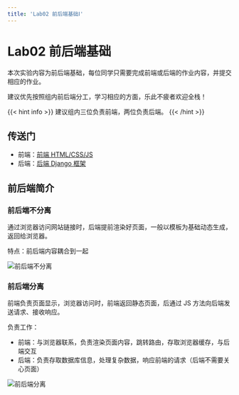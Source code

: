 ```yaml
---
title: 'Lab02 前后端基础Ⅰ'
---
```


# Lab02 前后端基础

本次实验内容为前后端基础，每位同学只需要完成前端或后端的作业内容，并提交相应的作业。

建议优先按照组内前后端分工，学习相应的方面，乐此不疲者欢迎全栈！

{{< hint info >}}
建议组内三位负责前端，两位负责后端。
{{< /hint >}}

## 传送门

- 前端：[前端 HTML/CSS/JS](/SE-Labs/docs/labs/lab02/frontend_index/)
- 后端：[后端 Django 框架](/SE-Labs/docs/labs/lab02/backend_index/)

## 前后端简介

### 前后端不分离

通过浏览器访问网站链接时，后端提前渲染好页面，一般以模板为基础动态生成，返回给浏览器。

特点：前后端内容耦合到一起

![前后端不分离](/SE-Labs/images/lab2/前后端不分离.png)

### 前后端分离

前端负责页面显示，浏览器访问时，前端返回静态页面，后通过 JS 方法向后端发送请求、接收响应。

负责工作：

- 前端：与浏览器联系，负责渲染页面内容，跳转路由，存取浏览器缓存，与后端交互
- 后端：负责存取数据库信息，处理复杂数据，响应前端的请求（后端不需要关心页面）

![前后端分离](/SE-Labs/images/lab2/前后端分离.png)
